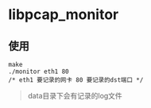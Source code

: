 # libpcap_monitor

## 使用
    make
    ./monitor eth1 80
    /* eth1 要记录的网卡 80 要记录的dst端口 */
> data目录下会有记录的log文件
